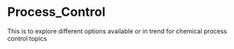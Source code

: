 # Process_Control
This is to explore different options available or in trend for chemical process control topics
